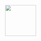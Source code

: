 <div style="width: 100;">
   <img src="https://kaushikghorai.github.io/kaushikghorai/svg/readmesvg.svg" style="width: 100;">
 </div>

